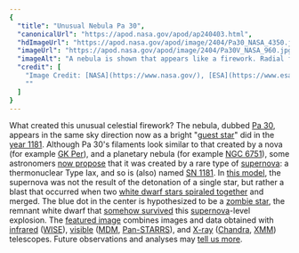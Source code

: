 ```yaml
---
{
  "title": "Unusual Nebula Pa 30",
  "canonicalUrl": "https://apod.nasa.gov/apod/ap240403.html",
  "hdImageUrl": "https://apod.nasa.gov/apod/image/2404/Pa30_NASA_4350.jpg",
  "imageUrl": "https://apod.nasa.gov/apod/image/2404/Pa30V_NASA_960.jpg",
  "imageAlt": "A nebula is shown that appears like a firework. Radial filaments connect a glowing halo to a star in the center that appears as a blue dot. Please see the explanation for more detailed information.",
  "credit": [
    "Image Credit: [NASA](https://www.nasa.gov/), [ESA](https://www.esa.int/), [USAF](https://www.af.mil/), [NSF](https://www.nsf.gov/)",
    ""
  ]
}
---
```


What created this unusual celestial firework? The nebula, dubbed [Pa 30](https://en.wikipedia.org/wiki/SN_1181#Pa_30), appears in the same sky direction now as a bright "[guest star](https://en.wikipedia.org/wiki/Guest_star_(astronomy))" did in the [year 1181](https://en.wikipedia.org/wiki/1181). Although Pa 30's filaments look similar to that created by a nova (for example [GK Per](https://apod.nasa.gov/apod/ap111105.html)), and a planetary nebula (for example [NGC 6751](https://apod.nasa.gov/apod/ap130313.html)), some astronomers [now propose](https://ui.adsabs.harvard.edu/abs/2023MNRAS.523.3885S/abstract) that it was created by a rare type of [supernova](https://youtu.be/-yEBVm5o97E): a thermonuclear Type Iax, and so is (also) named [SN 1181](https://en.wikipedia.org/wiki/SN_1181). In [this model](https://iopscience.iop.org/article/10.3847/2041-8213/acbb67/pdf), the supernova was not the result of the detonation of a single star, but rather a blast that occurred when two [white dwarf stars spiraled together](https://youtu.be/HQtZXjktQ-Q) and merged. The blue dot in the center is hypothesized to be a [zombie star](https://en.wikipedia.org/wiki/Zombie_star), the remnant white dwarf that [somehow survived](https://www.shutterstock.com/image-photo/close-scottish-fold-cat-head-600nw-1276621966.jpg) this [supernova](https://spaceplace.nasa.gov/supernova/)\-level explosion. The [featured image](https://news.umanitoba.ca/ctv-winnipeg-new-image-of-800-year-old-explosion/) combines images and data obtained with [infrared](https://science.nasa.gov/ems/07_infraredwaves/) ([WISE](https://apod.nasa.gov/apod/undefined)), [visible](https://science.nasa.gov/ems/09_visiblelight/) ([MDM](https://noirlab.edu/public/programs/kitt-peak-national-observatory/the-hiltner-24m-telescope/), [Pan-STARRS](https://www2.ifa.hawaii.edu/research/Pan-STARRS.shtml)), and [X-ray](https://science.nasa.gov/ems/11_xrays/) ([Chandra](https://chandra.harvard.edu/), [XMM](https://www.esa.int/Science_Exploration/Space_Science/XMM-Newton_overview)) telescopes. Future observations and analyses may [tell us more](https://apod.nasa.gov/apod/ap230326.html).
